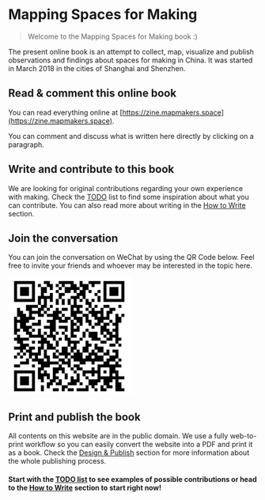 # Mapping Spaces for Making

> Welcome  to the Mapping Spaces for Making book :)

The present online book is an attempt to collect, map, visualize and publish observations and findings about spaces for making in China. It was started in March 2018 in the cities of Shanghai and Shenzhen.

## Read & comment this online book

You can read everything online at [https://zine.mapmakers.space](https://zine.mapmakers.space).

You can comment and discuss what is written here directly by clicking on a paragraph.

## Write and contribute to this book

We are looking for original contributions regarding your own experience with making. Check  the [TODO](todos.md) list to find some inspiration about what you can contribute. You can also read more about writing in the [How to Write](/book/howto/write.md) section.

## Join the conversation

You can join the conversation on WeChat by using the QR Code below. Feel free to invite your friends and whoever may be interested in the topic here.

![](/assets/wechat-book-qrcode.png)

## Print and publish the book

All contents on this website are in the public domain. We use a fully web-to-print workflow so you can easily convert the website into a PDF and print it as a book. Check the [Design & Publish](/book/howto/publish.md) section for more information about the whole publishing process.

#### Start with the [TODO list](/book/todos.md) to see examples of possible contributions or head to the [How to Write](/book/howto/write.md) section to start right now!
